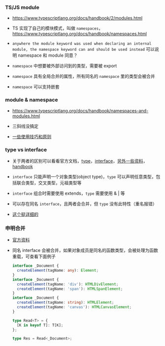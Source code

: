 ### TS/JS module

- https://www.typescriptlang.org/docs/handbook/2/modules.html

- TS 实现了自己的模块模式，叫做 `namespaces`，https://www.typescriptlang.org/docs/handbook/namespaces.html

- `anywhere the module keyword was used when declaring an internal module, the namespace keyword can and should be used instead`
  可以说明 namespace 和 module 同意？

- `namespace` 中想要被外部访问到的类型，需要被 export

- `namespace` 具有全局合并的属性，所有同名的 `namespace` 里的类型会被合并

- `namespace` 可以支持嵌套

### module & namespace

- https://www.typescriptlang.org/docs/handbook/namespaces-and-modules.html

- 三斜线没搞定

- [一些使用技巧和原则](https://www.typescriptlang.org/docs/handbook/namespaces-and-modules.html)

### type vs interface

- 关于两者的区别可以看看官方文档，[type](https://github.com/microsoft/TypeScript/blob/main/doc/spec-ARCHIVED.md#3)，[interface](https://github.com/microsoft/TypeScript/blob/main/doc/spec-ARCHIVED.md#7)，[另外一些资料](https://stackoverflow.com/questions/37233735/interfaces-vs-types-in-typescript)，[handbook](https://www.typescriptlang.org/docs/handbook/2/everyday-types.html#differences-between-type-aliases-and-interfaces)

- `interface` 只能声明一个对象类型(object type)，`type` 可以声明任意类型，包括联合类型，交叉类型，元祖类型等

- `interface` 组合时需要使用 extends，`type` 需要使用 & | 等

- 可以存在同名 `interface`，且两者会合并，但 `type` 没有此特性（重名报错）

- [这个挺详细的](https://github.com/SunshowerC/blog/issues/7)

### 申明合并

- [官方资料](https://www.typescriptlang.org/docs/handbook/declaration-merging.html)

- 同名 interface 会被合并，如果对象成员是同名的函数类型，会被处理为函数重载，可查看下面例子

  ```ts
  interface _Document {
    createElement(tagName: any): Element;
  }
  interface _Document {
    createElement(tagName: 'div'): HTMLDivElement;
    createElement(tagName: 'span'): HTMLSpanElement;
  }
  interface _Document {
    createElement(tagName: string): HTMLElement;
    createElement(tagName: 'canvas'): HTMLCanvasElement;
  }

  type Read<T> = {
    [K in keyof T]: T[K];
  };

  type Res = Read<_Document>;
  ```
